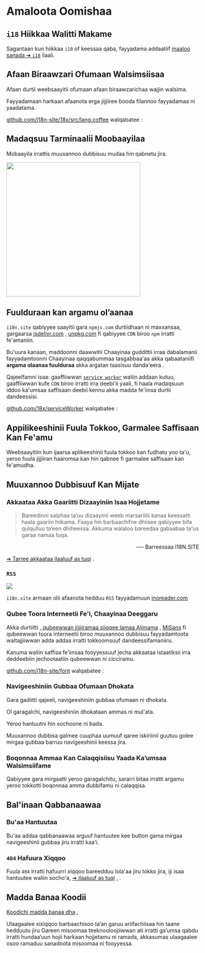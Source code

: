 # Amaloota Oomishaa

## `i18` Hiikkaa Walitti Makame

Sagantaan kun hiikkaa `i18` of keessaa qaba, fayyadama addaatiif [maaloo sanada ➔ `i18`](/i18) ilaali.

## Afaan Biraawzari Ofumaan Walsimsiisaa

Afaan durtii weebsaayitii ofumaan afaan biraawzarichaa wajjin walsima.

Fayyadamaan harkaan afaanota erga jijjiiree booda filannoo fayyadamaa ni yaadatama.

[github.com/i18n-site/18x/src/lang.coffee](https://github.com/i18n-site/18x/blob/main/src/lang.coffee) walqabatee :

## Madaqsuu Tarminaalii Moobaayilaa

Mobaayila irrattis muuxannoo dubbisuu mudaa hin qabnetu jira.

<img src="//p.3ti.site/1721379497.avif" width="350px">

## <a rel=id href="#ha" id="ha"></a> Fuulduraan kan argamu ol’aanaa

`i18n.site` qabiyyee saayitii gara `npmjs.com` durtiidhaan ni maxxansaa, gargaarsa [jsdelivr.com](//jsdelivr.com) , [unpkg.com](//unpkg.com) fi qabiyyee `CDN` biroo `npm` irratti fe'amaniin.

Bu'uura kanaan, maddoonni daawwitii Chaayinaa guddittii irraa dabalamanii fayyadamtoonni Chaayinaa qaqqabummaa tasgabbaa'aa akka qabaataniifi **argama olaanaa fuulduraa** akka argatan taasisuu danda'eera .

Qajeelfamni isaa: gaaffiiwwan [`service worker`](https://developer.mozilla.org/docs/Web/API/Service_Worker_API) waliin addaan kutuu, gaaffiiwwan kufe `CDN` biroo irratti irra deebi'ii yaali, fi haala madaqsuun iddoo ka'umsaa saffisaan deebii kennu akka madda fe'iinsa durtii dandeessisi.

[github.com/18x/serviceWorker](https://github.com/i18n-site/18x/tree/main/serviceWorker) walqabatee :

## Appilikeeshinii Fuula Tokkoo, Garmalee Saffisaan Kan Fe'amu

Weebsaayitiin kun ijaarsa aplikeeshinii fuula tokkoo kan fudhatu yoo ta'u, yeroo fuula jijjiiran haaromsa kan hin qabnee fi garmalee saffisaan kan fe'amudha.

## Muuxannoo Dubbisuuf Kan Mijate

### Akkaataa Akka Gaariitti Dizaayiniin Isaa Hojjetame

> Bareedinni salphaa ta’uu dizaayinii weeb marsariitii kanaa keessatti haala gaariin hiikama.
> Faaya hin barbaachifne dhiisee qabiyyee bifa qulqulluu ta’een dhiheessa.
> Akkuma walaloo bareedaa gabaabaa ta'us garaa namaa tuqa.

<p style="text-align:right">── Barreessaa I18N.SITE</p>

[➔ Tarree akkaataa ilaaluuf as tuqi](/i18n.site/md/styl) .

### `RSS`

![](//p.3ti.site/1725541085.avif)

`i18n.site` armaan olii afaanota hedduu `RSS` fayyadamuun [inoreader.com](//inoreader.com)

### Qubee Toora Interneetii Fe'i, Chaayinaa Deeggaru

Akka durtiitti [, qubeewwan jijjiiramaa siiqqee lamaa Alimama](https://www.iconfont.cn/fonts/detail?cnid=pOvFIr086ADR) , [MiSans](https://hyperos.mi.com/font/zh/download/) fi qubeewwan toora interneetii biroo muuxannoo dubbisuu fayyadamtoota waltajjiiwwan adda addaa irratti tokkoomsuuf dandeessifamaniiru.

Kanuma waliin saffisa fe’iinsaa fooyyessuuf jecha akkaataa istaatiksii irra deddeebiin jechootaatiin qubeewwan ni cicciramu.

[github.com/i18n-site/font](https://github.com/i18n-site/font) walqabatee :

### Navigeeshiniin Gubbaa Ofumaan Dhokata

Gara gadiitti qajeeli, navigeeshiniin gubbaa ofumaan ni dhokata.

Ol garagalchi, navigeeshiniin dhokataan ammas ni mul'ata.

Yeroo hantuutni hin sochoone ni bada.

Muuxannoo dubbisa galmee cuuphaa uumuuf qaree iskiriinii guutuu golee mirgaa gubbaa barruu navigeeshinii keessa jira.

### Boqonnaa Ammaa Kan Calaqqisiisu Yaada Ka’umsaa Walsimsiifame

Qabiyyee gara mirgaatti yeroo garagalchitu, sararri bitaa irratti argamu yeroo tokkotti boqonnaa amma dubbifamu ni calaqqisa.

## Bal'inaan Qabbanaawaa

### Bu'aa Hantuutaa

Bu'aa addaa qabbanaawaa arguuf hantuutee kee button gama mirgaa navigeeshinii gubbaa jiru irratti kaa'i.

### `404` Hafuura Xiqqoo

Fuula `404` irratti hafuurri xiqqoo bareedduu lola'aa jiru tokko jira, iji isaa hantuutee waliin socho'a, [➔ ilaaluuf as tuqi](/404) , .

## Madda Banaa Koodii

[Koodichi madda banaa dha](/i18n.site/c/src) [.](//groups.google.com/u/2/g/i18n-site)

Ulaagaalee xixiqqoo barbaachisoo ta’an garuu ariifachiisaa hin taane hedduutu jiru Gareen misoomaa teeknooloojiiwwan ati irratti ga’umsa qabdu irratti hundaa’uun hojii harkaan hojjetamu ni ramada, akkasumas ulaagaalee osoo ramaduu sanadoota misoomaa ni fooyyessa.